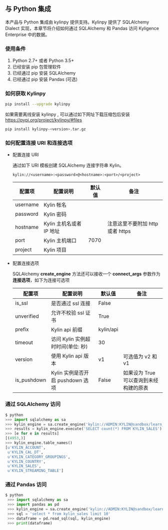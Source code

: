 ## 与 Python 集成

本产品与 Python 集成由 kylinpy 提供支持。Kylinpy 提供了 SQLAlchemy Dialect 实现，本章节将介绍如何通过 SQLAlchemy 和 Pandas 访问 Kyligence Enterprise 中的数据。

### 使用条件

1. Python 2.7+ 或者 Python 3.5+
2. 已经安装 pip 包管理软件
3. 已经通过 pip 安装 SQLAlchemy
4. 已经通过 pip 安装 Pandas (可选)

### 如何获取 Kylinpy

```sh
pip install --upgrade kylinpy
```

如果需要离线安装 kylinpy , 可以通过如下网址下载压缩包后安装
https://pypi.org/project/kylinpy/#files

```sh
pip install kylinpy-<version>.tar.gz
```

### 如何配置连接 URI 和连接选项

- 配置连接 URI

  通过如下 URI 模板创建 SQLAlchemy 连接字符串 Kylin。
  
  ```
  kylin://<username>:<password>@<hostname>:<port>/<project>
  ```
  
  |配置项|配置说明|默认值|备注|
  |------------|------|------|------|
  |username|Kylin 帐名|||
  |password|Kylin 密码|||
  |hostname|Kylin 主机名或者 IP 地址||注意这里不要附加 http 或者 https|
  |port|Kylin 主机端口|7070||
  |project|Kylin 项目|||

- 配置连接选项

  SQLAlchemy **create_engine** 方法还可以接收一个 **connect_args** 参数作为**连接选项**，如下为连接可选项

  |配置项|配置说明|默认值|备注|
  |------------|------|------|------|
  |is_ssl|是否通过 ssl 连接|False||
  |unverified|允许不校验 ssl 证书|True||
  |prefix|Kylin api 前缀|kylin/api||
  |timeout|访问 Kylin 实例超时时间(单位: 秒)|30||
  |version|使用 Kylin api 版本|v1|可选值为 v2 和 v1|
  |is_pushdown|Kylin 实例是否开启 pushdown 选项|False|如果设为 True 可以查询到未经构建的原表|


### 通过 SQLAlchemy 访问

```python
$ python
>>> import sqlalchemy as sa
>>> kylin_engine = sa.create_engine('kylin://ADMIN:KYLIN@sandbox/learn_kylin', connect_args={'timeout': 60})
>>> results = kylin_engine.execute('SELECT count(*) FROM KYLIN_SALES')
>>> [e for e in results]
[(4953,)]
>>> kylin_engine.table_names()
[u'KYLIN_ACCOUNT',
 u'KYLIN_CAL_DT',
 u'KYLIN_CATEGORY_GROUPINGS',
 u'KYLIN_COUNTRY',
 u'KYLIN_SALES',
 u'KYLIN_STREAMING_TABLE']
```

### 通过 Pandas 访问

```python
$ python
 >>> import sqlalchemy as sa
 >>> import pandas as pd
 >>> kylin_engine = sa.create_engine('kylin://ADMIN:KYLIN@sandbox/learn_kylin', connect_args={'is_ssl': True, 'timeout': 60})
 >>> sql = 'select * from kylin_sales limit 10'
 >>> dataframe = pd.read_sql(sql, kylin_engine)
 >>> print(dataframe)
```

